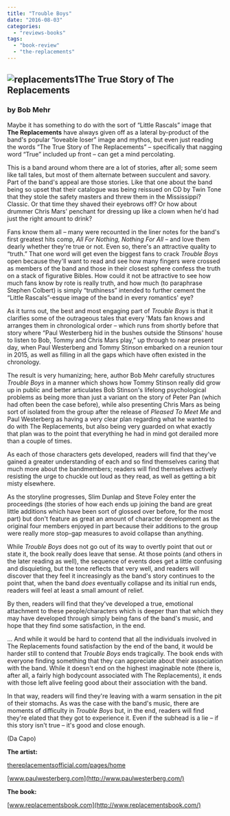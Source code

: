 ```yaml
---
title: "Trouble Boys"
date: "2016-08-03"
categories: 
  - "reviews-books"
tags: 
  - "book-review"
  - "the-replacements"
---
```


## ![replacements1](https://hellbound.ca/wp-content/uploads/2016/08/replacements1-175x300.jpg)The True Story of The Replacements

### by Bob Mehr

Maybe it has something to do with the sort of “Little Rascals” image that **The Replacements** have always given off as a lateral by-product of the band's popular “loveable loser” image and mythos, but even just reading the words “The True Story of The Replacements” – specifically that nagging word “True” included up front – can get a mind percolating.

This is a band around whom there are a lot of stories, after all; some seem like tall tales, but most of them alternate between succulent and savory. Part of the band's appeal are those stories. Like that one about the band being so upset that their catalogue was being reissued on CD by Twin Tone that they stole the safety masters and threw them in the Mississippi? Classic. Or that time they shaved their eyebrows off? Or how about drummer Chris Mars' penchant for dressing up like a clown when he'd had just the right amount to drink?

Fans know them all – many were recounted in the liner notes for the band's first greatest hits comp, _All For Nothing, Nothing For All_ – and love them dearly whether they're true or not. Even so, there's an attractive quality to “truth.” That one word will get even the biggest fans to crack _Trouble Boys_ open because they'll want to read and see how many fingers were crossed as members of the band and those in their closest sphere confess the truth on a stack of figurative Bibles. How could it not be attractive to see how much fans know by rote is really truth, and how much (to paraphrase Stephen Colbert) is simply “truthiness” intended to further cement the “Little Rascals”-esque image of the band in every romantics' eye?

As it turns out, the best and most engaging part of _Trouble Boys_ is that it clarifies some of the outrageous tales that every 'Mats fan knows and arranges them in chronological order – which runs from shortly before that story where “Paul Westerberg hid in the bushes outside the Stinsons' house to listen to Bob, Tommy and Chris Mars play,” up through to near present day, when Paul Westerberg and Tommy Stinson embarked on a reunion tour in 2015, as well as filling in all the gaps which have often existed in the chronology.

The result is very humanizing; here, author Bob Mehr carefully structures _Trouble Boys_ in a manner which shows how Tommy Stinson really did grow up in public and better articulates Bob Stinson's lifelong psychological problems as being more than just a variant on the story of Peter Pan (which had often been the case before), while also presenting Chris Mars as being sort of isolated from the group after the release of _Pleased To Meet Me_ and Paul Westerberg as having a very clear plan regarding what he wanted to do with The Replacements, but also being very guarded on what exactly that plan was to the point that everything he had in mind got derailed more than a couple of times.

As each of those characters gets developed, readers will find that they've gained a greater understanding of each and so find themselves caring that much more about the bandmembers; readers will find themselves actively resisting the urge to chuckle out loud as they read, as well as getting a bit misty elsewhere.

As the storyline progresses, Slim Dunlap and Steve Foley enter the proceedings (the stories of how each ends up joining the band are great little additions which have been sort of glossed over before, for the most part) but don't feature as great an amount of character development as the original four members enjoyed in part because their additions to the group were really more stop-gap measures to avoid collapse than anything.

While _Trouble Boys_ does not go out of its way to overtly point that out or state it, the book really does leave that sense. At those points (and others in the later reading as well), the sequence of events does get a little confusing and disquieting, but the tone reflects that very well, and readers will discover that they feel it increasingly as the band's story continues to the point that, when the band _does_ eventually collapse and its initial run ends, readers will feel at least a small amount of relief.

By then, readers will find that they've developed a true, emotional attachment to these people/characters which is deeper than that which they may have developed through simply being fans of the band's music, and hope that they find some satisfaction, in the end.

... And while it would be hard to contend that all the individuals involved in The Replacements found satisfaction by the end of the band, it would be harder still to contend that _Trouble Boys_ ends tragically. The book ends with everyone finding something that they can appreciate about their association with the band. While it doesn't end on the highest imaginable note (there is, after all, a fairly high bodycount associated with The Replacements), it ends with those left alive feeling good about their association with the band.

In that way, readers will find they're leaving with a warm sensation in the pit of their stomachs. As was the case with the band's music, there are moments of difficulty in _Trouble Boys_ but, in the end, readers will find they're elated that they got to experience it. Even if the subhead is a lie – if this story isn't true – it's good and close enough.

(Da Capo)

**The artist:**

[thereplacementsofficial.com/pages/home](http://thereplacementsofficial.com/pages/home)

[www.paulwesterberg.com](http://www.paulwesterberg.com/)

**The book:**

[www.replacementsbook.com](http://www.replacementsbook.com/)
